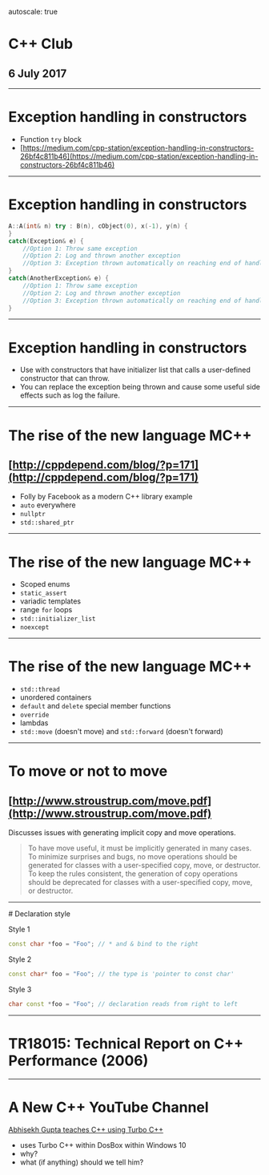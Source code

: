 autoscale: true

# C++ Club

## 6 July 2017

---

# Exception handling in constructors

* Function `try` block
* [https://medium.com/cpp-station/exception-handling-in-constructors-26bf4c811b46](https://medium.com/cpp-station/exception-handling-in-constructors-26bf4c811b46)

---

# Exception handling in constructors

```cpp
A::A(int& n) try : B(n), cObject(0), x(-1), y(n) {
}
catch(Exception& e) {
    //Option 1: Throw same exception
    //Option 2: Log and thrown another exception
    //Option 3: Exception thrown automatically on reaching end of handler
}
catch(AnotherException& e) {
    //Option 1: Throw same exception
    //Option 2: Log and thrown another exception
    //Option 3: Exception thrown automatically on reaching end of handler
}
```

---

# Exception handling in constructors

* Use with constructors that have initializer list that calls a user-defined constructor that can throw.
* You can replace the exception being thrown and cause some useful side effects such as log the failure.

---

# The rise of the new language MC++

## [http://cppdepend.com/blog/?p=171](http://cppdepend.com/blog/?p=171)

* Folly by Facebook as a modern C++ library example
* `auto` everywhere
* `nullptr`
* `std::shared_ptr`

---

# The rise of the new language MC++

* Scoped enums
* `static_assert`
* variadic templates
* range `for` loops
* `std::initializer_list`
* `noexcept`

---

# The rise of the new language MC++

* `std::thread`
* unordered containers
* `default` and `delete` special member functions
* `override`
* lambdas
* `std::move` (doesn't move) and `std::forward` (doesn't forward)

---

# To move or not to move

## [http://www.stroustrup.com/move.pdf](http://www.stroustrup.com/move.pdf)

Discusses issues with generating implicit copy and move operations.

> To have move useful, it must be implicitly generated in many cases. To minimize surprises and bugs, no move operations should be generated for classes with a user-specified copy, move, or destructor. To keep the rules consistent, the generation of copy operations should be deprecated for classes with a user-specified copy, move, or destructor.

---

# Declaration style

Style 1

```cpp
const char *foo = "Foo"; // * and & bind to the right
```

Style 2

```cpp
const char* foo = "Foo"; // the type is 'pointer to const char'
```

Style 3

```cpp
char const *foo = "Foo"; // declaration reads from right to left
```

---

# TR18015: Technical Report on C++ Performance (2006)

---

# A New C++ YouTube Channel

[Abhisekh Gupta teaches C++ using Turbo C++](https://www.youtube.com/channel/UCGmfC_avrfQv9KPtwVZIKmw)

* uses Turbo C++ within DosBox within Windows 10
* why?
* what (if anything) should we tell him?

